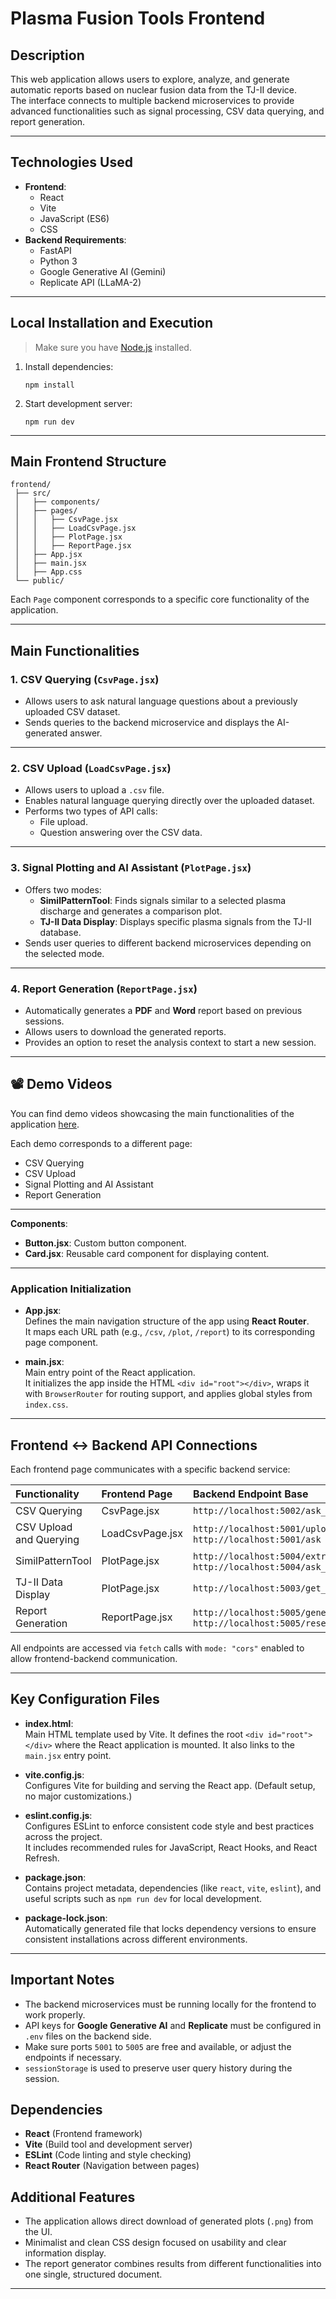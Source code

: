 # Plasma Fusion Tools Frontend

## Description

This web application allows users to explore, analyze, and generate automatic reports based on nuclear fusion data from the TJ-II device.  
The interface connects to multiple backend microservices to provide advanced functionalities such as signal processing, CSV data querying, and report generation.

---

## Technologies Used

- **Frontend**:
  - React
  - Vite
  - JavaScript (ES6)
  - CSS
- **Backend Requirements**:
  - FastAPI
  - Python 3
  - Google Generative AI (Gemini)
  - Replicate API (LLaMA-2)

---

## Local Installation and Execution

> Make sure you have [Node.js](https://nodejs.org/) installed.

1. Install dependencies:
   ```
   npm install
   ```

2. Start development server:
   ```
   npm run dev
   ```

---

## Main Frontend Structure

```text
frontend/
 ├── src/
 │   ├── components/
 │   ├── pages/
 │   │   ├── CsvPage.jsx
 │   │   ├── LoadCsvPage.jsx
 │   │   ├── PlotPage.jsx
 │   │   ├── ReportPage.jsx
 │   ├── App.jsx
 │   ├── main.jsx
 │   ├── App.css
 └── public/
```

Each `Page` component corresponds to a specific core functionality of the application.

---

## Main Functionalities

### 1. CSV Querying (`CsvPage.jsx`)

- Allows users to ask natural language questions about a previously uploaded CSV dataset.
- Sends queries to the backend microservice and displays the AI-generated answer.

---

### 2. CSV Upload (`LoadCsvPage.jsx`)

- Allows users to upload a `.csv` file.
- Enables natural language querying directly over the uploaded dataset.
- Performs two types of API calls:
  - File upload.
  - Question answering over the CSV data.

---

### 3. Signal Plotting and AI Assistant (`PlotPage.jsx`)

- Offers two modes:
  - **SimilPatternTool**: Finds signals similar to a selected plasma discharge and generates a comparison plot.
  - **TJ-II Data Display**: Displays specific plasma signals from the TJ-II database.
- Sends user queries to different backend microservices depending on the selected mode.

---

### 4. Report Generation (`ReportPage.jsx`)

- Automatically generates a **PDF** and **Word** report based on previous sessions.
- Allows users to download the generated reports.
- Provides an option to reset the analysis context to start a new session.

---

## 📽️ Demo Videos

You can find demo videos showcasing the main functionalities of the application [here](./my-dashboard/README.md).

Each demo corresponds to a different page:
- CSV Querying
- CSV Upload
- Signal Plotting and AI Assistant
- Report Generation

---

**Components**:
- **Button.jsx**: Custom button component.
- **Card.jsx**: Reusable card component for displaying content.

---

### Application Initialization

- **App.jsx**:  
  Defines the main navigation structure of the app using **React Router**.  
  It maps each URL path (e.g., `/csv`, `/plot`, `/report`) to its corresponding page component.

- **main.jsx**:  
  Main entry point of the React application.  
  It initializes the app inside the HTML `<div id="root"></div>`, wraps it with `BrowserRouter` for routing support, and applies global styles from `index.css`.

---

## Frontend ↔ Backend API Connections

Each frontend page communicates with a specific backend service:

| Functionality             | Frontend Page     | Backend Endpoint Base          |
|:---------------------------|:------------------|:-------------------------------|
| CSV Querying               | CsvPage.jsx        | `http://localhost:5002/ask_csv` |
| CSV Upload and Querying    | LoadCsvPage.jsx    | `http://localhost:5001/upload` and `http://localhost:5001/ask` |
| SimilPatternTool           | PlotPage.jsx       | `http://localhost:5004/extract_shot_number_and_database`, `http://localhost:5004/ask_gemini` |
| TJ-II Data Display         | PlotPage.jsx       | `http://localhost:5003/get_tjii_plot` |
| Report Generation          | ReportPage.jsx     | `http://localhost:5005/generate_report` and `http://localhost:5005/reset_context` |

All endpoints are accessed via `fetch` calls with `mode: "cors"` enabled to allow frontend-backend communication.

---

## Key Configuration Files

- **index.html**:  
  Main HTML template used by Vite. It defines the root `<div id="root"></div>` where the React application is mounted. It also links to the `main.jsx` entry point.

- **vite.config.js**:  
  Configures Vite for building and serving the React app. (Default setup, no major customizations.)

- **eslint.config.js**:  
  Configures ESLint to enforce consistent code style and best practices across the project.  
  It includes recommended rules for JavaScript, React Hooks, and React Refresh.

- **package.json**:  
  Contains project metadata, dependencies (like `react`, `vite`, `eslint`), and useful scripts such as `npm run dev` for local development.

- **package-lock.json**:  
  Automatically generated file that locks dependency versions to ensure consistent installations across different environments.

--- 

## Important Notes

- The backend microservices must be running locally for the frontend to work properly.
- API keys for **Google Generative AI** and **Replicate** must be configured in `.env` files on the backend side.
- Make sure ports `5001` to `5005` are free and available, or adjust the endpoints if necessary.
- `sessionStorage` is used to preserve user query history during the session.


## Dependencies

- **React** (Frontend framework)
- **Vite** (Build tool and development server)
- **ESLint** (Code linting and style checking)
- **React Router** (Navigation between pages)


## Additional Features

- The application allows direct download of generated plots (`.png`) from the UI.
- Minimalist and clean CSS design focused on usability and clear information display.
- The report generator combines results from different functionalities into one single, structured document.

---